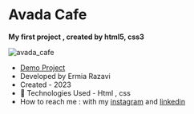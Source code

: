 # Avada Cafe
 **My first project , created by html5, css3**

 ![avada_cafe](https://github.com/user-attachments/assets/8e454615-5da7-4c75-a136-2d8aff7af499)


- [Demo Project](https://ermiarzv.github.io/Avada-cafe/)
- Developed by Ermia Razavi
- Created - 2023
- 🤖 Technologies Used - Html , css 
- How to reach me : with my
[instagram](https://www.instagram.com/ermia_razavi.dev) and
[linkedin](https://www.linkedin.com/in/ermia-razavi-a611312a3/)

